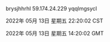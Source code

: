 brysjhhrhl 59.174.24.229 yqqlmgsycl

2022年 05月 13日 星期五 22:20:02 CST

2022年 05月 13日 星期五 14:20:02 GMT
